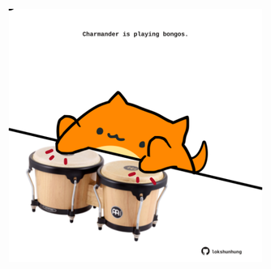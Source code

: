 <!-- built at 22/03/2023, 09:01:04 UTC -->
<p align="center">
  <img width="500" height="500" src="./ReadmeImage.svg">
</p>
